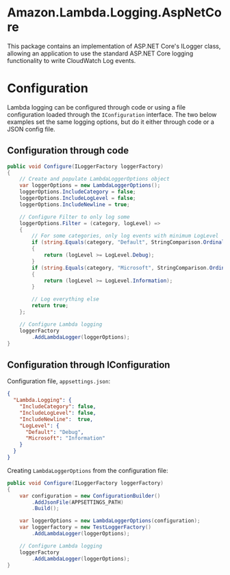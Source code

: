 # Amazon.Lambda.Logging.AspNetCore

This package contains an implementation of ASP.NET Core's ILogger class, allowing an application to use the standard ASP.NET Core logging functionality to write CloudWatch Log events.

# Configuration

Lambda logging can be configured through code or using a file configuration loaded through the `IConfiguration` interface.
The two below examples set the same logging options, but do it either through code or a JSON config file. 

## Configuration through code

```csharp
public void Configure(ILoggerFactory loggerFactory)
{
    // Create and populate LambdaLoggerOptions object
    var loggerOptions = new LambdaLoggerOptions();
    loggerOptions.IncludeCategory = false;
    loggerOptions.IncludeLogLevel = false;
    loggerOptions.IncludeNewline = true;

    // Configure Filter to only log some 
    loggerOptions.Filter = (category, logLevel) =>
    {
        // For some categories, only log events with minimum LogLevel
        if (string.Equals(category, "Default", StringComparison.Ordinal))
        {
            return (logLevel >= LogLevel.Debug);
        }
        if (string.Equals(category, "Microsoft", StringComparison.Ordinal))
        {
            return (logLevel >= LogLevel.Information);
        }

        // Log everything else
        return true;
    };

    // Configure Lambda logging
    loggerFactory
        .AddLambdaLogger(loggerOptions);
}
```

## Configuration through IConfiguration

Configuration file, `appsettings.json`:
```json
{
  "Lambda.Logging": {
    "IncludeCategory": false,
    "IncludeLogLevel": false,
    "IncludeNewline":  true,
    "LogLevel": {
      "Default": "Debug",
      "Microsoft": "Information"
    }
  }
}
```

Creating `LambdaLoggerOptions` from the configuration file:
```csharp
public void Configure(ILoggerFactory loggerFactory)
{
    var configuration = new ConfigurationBuilder()
        .AddJsonFile(APPSETTINGS_PATH)
        .Build();

    var loggerOptions = new LambdaLoggerOptions(configuration);
    var loggerfactory = new TestLoggerFactory()
        .AddLambdaLogger(loggerOptions);

    // Configure Lambda logging
    loggerFactory
        .AddLambdaLogger(loggerOptions);
}
```
